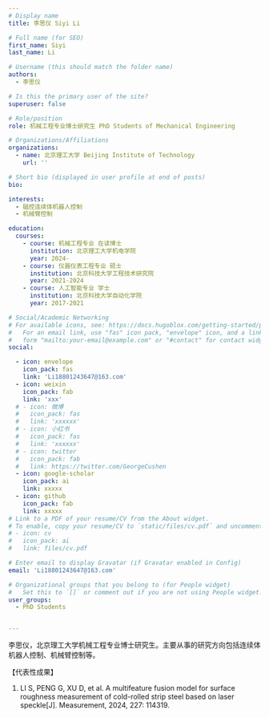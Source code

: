 ```yaml
---
# Display name
title: 李思仪 Siyi Li

# Full name (for SEO)
first_name: Siyi
last_name: Li

# Username (this should match the folder name)
authors:
  - 李思仪

# Is this the primary user of the site?
superuser: false

# Role/position
role: 机械工程专业博士研究生 PhD Students of Mechanical Engineering

# Organizations/Affiliations
organizations:
  - name: 北京理工大学 Beijing Institute of Technology
    url: ''

# Short bio (displayed in user profile at end of posts)
bio: 

interests:
  - 磁控连续体机器人控制
  - 机械臂控制

education:
  courses:
    - course: 机械工程专业 在读博士
      institution: 北京理工大学机电学院
      year: 2024-
    - course: 仪器仪表工程专业 硕士
      institution: 北京科技大学工程技术研究院
      year: 2021-2024
    - course: 人工智能专业 学士
      institution: 北京科技大学自动化学院
      year: 2017-2021

# Social/Academic Networking
# For available icons, see: https://docs.hugoblox.com/getting-started/page-builder/#icons
#   For an email link, use "fas" icon pack, "envelope" icon, and a link in the
#   form "mailto:your-email@example.com" or "#contact" for contact widget.
social:

  - icon: envelope
    icon_pack: fas
    link: 'Li18801243647@163.com'
  - icon: weixin
    icon_pack: fab
    link: 'xxx'
  # - icon: 微博
  #   icon_pack: fas
  #   link: 'xxxxxx'
  # - icon: 小红书
  #   icon_pack: fas
  #   link: 'xxxxxx'
  # - icon: twitter
  #   icon_pack: fab
  #   link: https://twitter.com/GeorgeCushen
  - icon: google-scholar
    icon_pack: ai
    link: xxxxx
  - icon: github
    icon_pack: fab
    link: xxxxx
# Link to a PDF of your resume/CV from the About widget.
# To enable, copy your resume/CV to `static/files/cv.pdf` and uncomment the lines below.
# - icon: cv
#   icon_pack: ai
#   link: files/cv.pdf

# Enter email to display Gravatar (if Gravatar enabled in Config)
email: 'Li18801243647@163.com'

# Organizational groups that you belong to (for People widget)
#   Set this to `[]` or comment out if you are not using People widget.
user_groups:
  - PhD Students


---
```


李思仪，北京理工大学机械工程专业博士研究生。主要从事的研究方向包括连续体机器人控制、机械臂控制等。

【代表性成果】

1. LI S, PENG G, XU D, et al. A multifeature fusion model for surface roughness measurement of cold-rolled strip steel based on laser speckle[J]. Measurement, 2024, 227: 114319.

 

